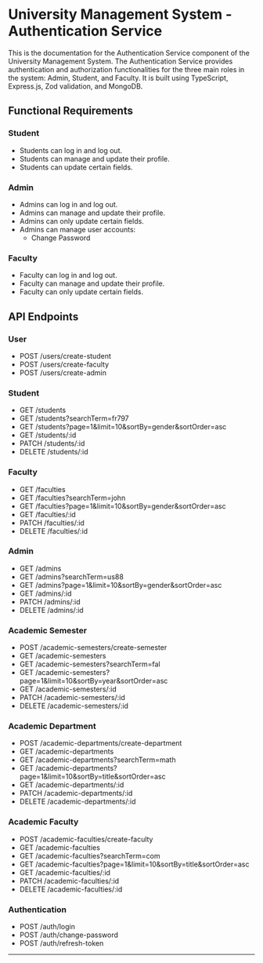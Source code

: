 # University Management System - Authentication Service

This is the documentation for the Authentication Service component of the University Management System. The Authentication Service provides authentication and authorization functionalities for the three main roles in the system: Admin, Student, and Faculty. It is built using TypeScript, Express.js, Zod validation, and MongoDB.

## Functional Requirements

### Student
- Students can log in and log out.
- Students can manage and update their profile.
- Students can update certain fields.

### Admin
- Admins can log in and log out.
- Admins can manage and update their profile.
- Admins can only update certain fields.
- Admins can manage user accounts:
  - Change Password

### Faculty
- Faculty can log in and log out.
- Faculty can manage and update their profile.
- Faculty can only update certain fields.

## API Endpoints

### User
- POST /users/create-student
- POST /users/create-faculty
- POST /users/create-admin

### Student
- GET /students
- GET /students?searchTerm=fr797
- GET /students?page=1&limit=10&sortBy=gender&sortOrder=asc
- GET /students/:id
- PATCH /students/:id
- DELETE /students/:id

### Faculty
- GET /faculties
- GET /faculties?searchTerm=john
- GET /faculties?page=1&limit=10&sortBy=gender&sortOrder=asc
- GET /faculties/:id
- PATCH /faculties/:id
- DELETE /faculties/:id

### Admin
- GET /admins
- GET /admins?searchTerm=us88
- GET /admins?page=1&limit=10&sortBy=gender&sortOrder=asc
- GET /admins/:id
- PATCH /admins/:id
- DELETE /admins/:id

### Academic Semester
- POST /academic-semesters/create-semester
- GET /academic-semesters
- GET /academic-semesters?searchTerm=fal
- GET /academic-semesters?page=1&limit=10&sortBy=year&sortOrder=asc
- GET /academic-semesters/:id
- PATCH /academic-semesters/:id
- DELETE /academic-semesters/:id

### Academic Department
- POST /academic-departments/create-department
- GET /academic-departments
- GET /academic-departments?searchTerm=math
- GET /academic-departments?page=1&limit=10&sortBy=title&sortOrder=asc
- GET /academic-departments/:id
- PATCH /academic-departments/:id
- DELETE /academic-departments/:id

### Academic Faculty
- POST /academic-faculties/create-faculty
- GET /academic-faculties
- GET /academic-faculties?searchTerm=com
- GET /academic-faculties?page=1&limit=10&sortBy=title&sortOrder=asc
- GET /academic-faculties/:id
- PATCH /academic-faculties/:id
- DELETE /academic-faculties/:id

### Authentication
- POST /auth/login
- POST /auth/change-password
- POST /auth/refresh-token

---

